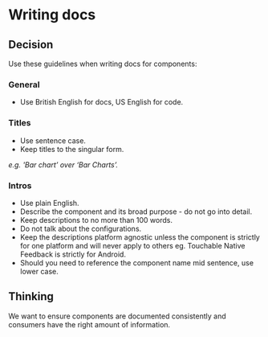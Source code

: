 # Writing docs

## Decision
Use these guidelines when writing docs for components:

### General
* Use British English for docs, US English for code.

### Titles
* Use sentence case.
* Keep titles to the singular form.

_e.g. 'Bar chart’ over ‘Bar Charts’._

### Intros
* Use plain English.
* Describe the component and its broad purpose - do not go into detail.
* Keep descriptions to no more than 100 words.
* Do not talk about the configurations.
* Keep the descriptions platform agnostic unless the component is strictly for
one platform and will never apply to others eg. Touchable Native Feedback is
strictly for Android.
* Should you need to reference the component name mid sentence, use lower case.

## Thinking
We want to ensure components are documented consistently and consumers have the
right amount of information.
